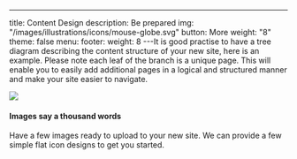 ---
title: Content Design
description: Be prepared
img: "/images/illustrations/icons/mouse-globe.svg"
button: More
weight: "8"
theme: false
menu:
  footer:
    weight: 8
---It is good practise to have a tree diagram describing the content structure of your new site, here is an example. Please note each leaf of the branch is a unique page. This will enable you to easily add additional pages in a logical and structured manner and make your site easier to navigate.

![](/images/layout.jpg)

#### Images say a thousand words

Have a few images ready to upload to your new site. We can provide a few simple flat icon designs to get you started.

